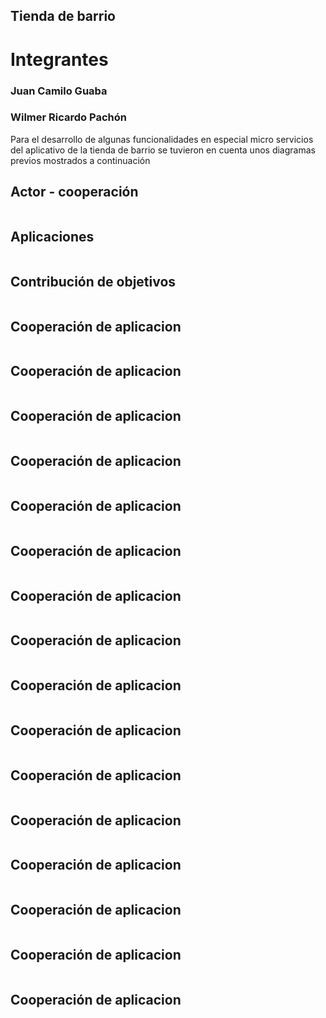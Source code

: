 <h2>Tienda de barrio</h2>
<h1>Integrantes</h1>
<h3>Juan Camilo Guaba  </h3>
<h3>Wilmer Ricardo Pachón</h3>
<p>Para el desarrollo de algunas funcionalidades en especial micro servicios del aplicativo de la tienda de barrio se tuvieron en cuenta unos diagramas previos mostrados a continuación</p>
<h2>
    Actor - cooperación
</h2>
<img src="actor-cooperacion.png" alt="">
<h2>Aplicaciones</h2>
<img src="Aplicaciones.png" alt="">
<h2>Contribución de objetivos</h2>
<img src="Contribucion de objetivos.png" alt="">
<h2>Cooperación de aplicacion</h2>
<img src="Cooperacion de aplicacion.png" alt="">
<h2>Cooperación de aplicacion</h2>
<img src="Cooperacion de aplicacion.png" alt="">
<h2>Cooperación de aplicacion</h2>
<img src="Cooperacion de aplicacion.png" alt="">
<h2>Cooperación de aplicacion</h2>
<img src="Cooperacion de aplicacion.png" alt="">
<h2>Cooperación de aplicacion</h2>
<img src="Cooperacion de aplicacion.png" alt="">
<h2>Cooperación de aplicacion</h2>
<img src="Cooperacion de aplicacion.png" alt="">
<h2>Cooperación de aplicacion</h2>
<img src="Cooperacion de aplicacion.png" alt="">
<h2>Cooperación de aplicacion</h2>
<img src="Cooperacion de aplicacion.png" alt="">
<h2>Cooperación de aplicacion</h2>
<img src="Cooperacion de aplicacion.png" alt="">
<h2>Cooperación de aplicacion</h2>
<img src="Cooperacion de aplicacion.png" alt="">
<h2>Cooperación de aplicacion</h2>
<img src="Cooperacion de aplicacion.png" alt="">
<h2>Cooperación de aplicacion</h2>
<img src="Cooperacion de aplicacion.png" alt="">
<h2>Cooperación de aplicacion</h2>
<img src="Cooperacion de aplicacion.png" alt="">
<h2>Cooperación de aplicacion</h2>
<img src="Cooperacion de aplicacion.png" alt="">
<h2>Cooperación de aplicacion</h2>
<img src="Cooperacion de aplicacion.png" alt="">
<h2>Cooperación de aplicacion</h2>
<img src="Cooperacion de aplicacion.png" alt="">